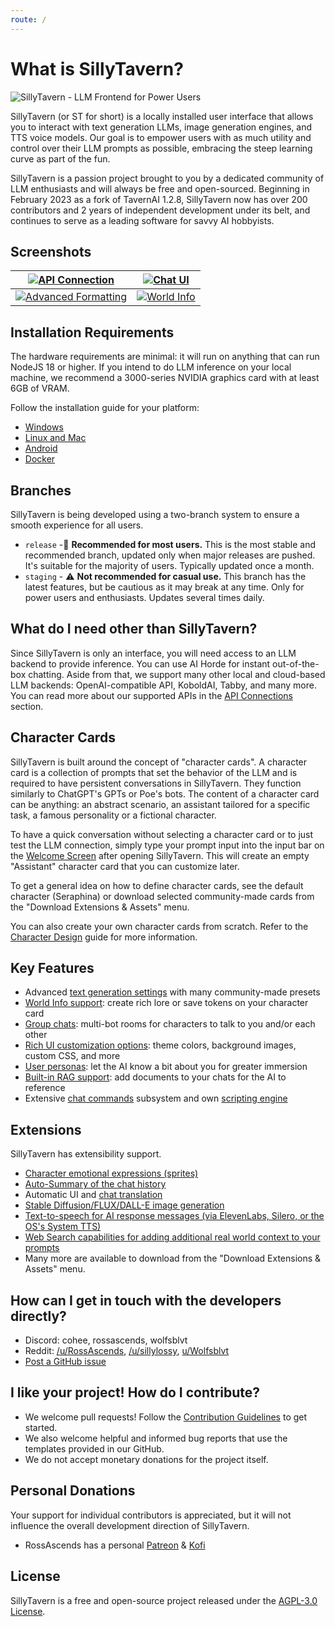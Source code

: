 ```yaml
---
route: /
---
```


# What is SillyTavern?

![SillyTavern - LLM Frontend for Power Users](/static/banner.png)

SillyTavern (or ST for short) is a locally installed user interface that allows you to interact with text generation LLMs, image generation engines, and TTS voice models. Our goal is to empower users with as much utility and control over their LLM prompts as possible, embracing the steep learning curve as part of the fun.

SillyTavern is a passion project brought to you by a dedicated community of LLM enthusiasts and will always be free and open-sourced. Beginning in February 2023 as a fork of TavernAI 1.2.8, SillyTavern now has over 200 contributors and 2 years of independent development under its belt, and continues to serve as a leading software for savvy AI hobbyists.

## Screenshots

|   [![API Connection](/static/screenshot1.jpg)](/static/screenshot1.jpg)    |  [![Chat UI](/static/screenshot2.jpg)](/static/screenshot2.jpg)   |
|:--------------------------------------------------------------------------:|:-----------------------------------------------------------------:|
| [![Advanced Formatting](/static/screenshot3.jpg)](/static/screenshot3.jpg) | [![World Info](/static/screenshot4.jpg)](/static/screenshot4.jpg) |

## Installation Requirements

The hardware requirements are minimal: it will run on anything that can run NodeJS 18 or higher. If you intend to do LLM inference on your local machine, we recommend a 3000-series NVIDIA graphics card with at least 6GB of VRAM.

Follow the installation guide for your platform:

* [Windows](/Installation/Windows.md)
* [Linux and Mac](/Installation/LinuxMacOS.md)
* [Android](/Installation/Android.md)
* [Docker](/Installation/Docker.md)

## Branches

SillyTavern is being developed using a two-branch system to ensure a smooth experience for all users.

* `release` -🌟 **Recommended for most users.** This is the most stable and recommended branch, updated only when major releases are pushed. It's suitable for the majority of users. Typically updated once a month.
* `staging` - ⚠️ **Not recommended for casual use.** This branch has the latest features, but be cautious as it may break at any time. Only for power users and enthusiasts. Updates several times daily.

## What do I need other than SillyTavern?

Since SillyTavern is only an interface, you will need access to an LLM backend to provide inference. You can use AI Horde for instant out-of-the-box chatting. Aside from that, we support many other local and cloud-based LLM backends: OpenAI-compatible API, KoboldAI, Tabby, and many more. You can read more about our supported APIs in the [API Connections](/Usage/API_Connections/index.md) section.

## Character Cards

SillyTavern is built around the concept of "character cards". A character card is a collection of prompts that set the behavior of the LLM and is required to have persistent conversations in SillyTavern. They function similarly to ChatGPT's GPTs or Poe's bots. The content of a character card can be anything: an abstract scenario, an assistant tailored for a specific task, a famous personality or a fictional character.

To have a quick conversation without selecting a character card or to just test the LLM connection, simply type your prompt input into the input bar on the [Welcome Screen](/Usage/welcome-assistants.md) after opening SillyTavern. This will create an empty "Assistant" character card that you can customize later.

To get a general idea on how to define character cards, see the default character (Seraphina) or download selected community-made cards from the "Download Extensions & Assets" menu.

You can also create your own character cards from scratch. Refer to the [Character Design](/Usage/Characters/characterdesign.md) guide for more information.

## Key Features

* Advanced [text generation settings](/Usage/Prompts/advancedformatting.md) with many community-made presets
* [World Info support](Usage/World_Info/index.md): create rich lore or save tokens on your character card
* [Group chats](/Usage/Characters/groupchats.md): multi-bot rooms for characters to talk to you and/or each other
* [Rich UI customization options](/Usage/User_Settings/uicustomization.md): theme colors, background images, custom CSS, and more
* [User personas](/Usage/personas.md): let the AI know a bit about you for greater immersion
* [Built-in RAG support](/Usage/Characters/data-bank.md): add documents to your chats for the AI to reference
* Extensive [chat commands](/Usage/Chatting/slashcommands.md) subsystem and own [scripting engine](/For_Contributors/st-script.md)

## Extensions

SillyTavern has extensibility support.

* [Character emotional expressions (sprites)](/extensions/Expression-Images.md)
* [Auto-Summary of the chat history](/extensions/Summarize.md)
* Automatic UI and [chat translation](extensions/Translation.md)
* [Stable Diffusion/FLUX/DALL-E image generation](/extensions/Stable-Diffusion.md)
* [Text-to-speech for AI response messages (via ElevenLabs, Silero, or the OS's System TTS)](/extensions/TTS.md)
* [Web Search capabilities for adding additional real world context to your prompts](/extensions/WebSearch.md)
* Many more are available to download from the "Download Extensions & Assets" menu.

## How can I get in touch with the developers directly?

* Discord: cohee, rossascends, wolfsblvt
* Reddit: [/u/RossAscends](https://www.reddit.com/user/RossAscends/), [/u/sillylossy](https://www.reddit.com/user/sillylossy/), [u/Wolfsblvt](https://www.reddit.com/user/Wolfsblvt/)
* [Post a GitHub issue](https://github.com/SillyTavern/SillyTavern/issues)

## I like your project! How do I contribute?

* We welcome pull requests! Follow the [Contribution Guidelines](https://github.com/SillyTavern/SillyTavern/blob/release/CONTRIBUTING.md) to get started.
* We also welcome helpful and informed bug reports that use the templates provided in our GitHub.
* We do not accept monetary donations for the project itself.

## Personal Donations

Your support for individual contributors is appreciated, but it will not influence the overall development direction of SillyTavern.

* RossAscends has a personal [Patreon](https://www.patreon.com/RossAscends) & [Kofi](https://ko-fi.com/rossascends)

## License

SillyTavern is a free and open-source project released under the [AGPL-3.0 License](https://github.com/SillyTavern/SillyTavern/blob/release/LICENSE).
